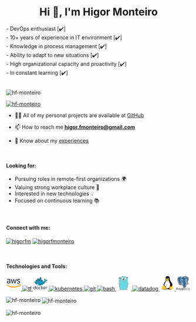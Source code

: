 <h1 align="center">Hi 👋, I'm Higor Monteiro</h1>
- DevOps enthusiast [✔️]<br> 
- 10+ years of experience in IT environment [✔️]<br>
- Knowledge in process management [✔️] <br>
- Ability to adapt to new situations [✔️] <br>
- High organizational capacity and proactivity [✔️] <br>
- In constant learning [✔️]<br>
<br>

<p align="left"> <img src="https://komarev.com/ghpvc/?username=hf-monteiro&label=Profile%20views&color=0e75b6&style=flat" alt="hf-monteiro" /> </p>

<p align="left"> <a href="https://github.com/ryo-ma/github-profile-trophy"><img src="https://github-profile-trophy.vercel.app/?username=hf-monteiro" alt="hf-monteiro" /></a> </p>

- 👨‍💻 All of my personal projects are available at [GitHub](https://github.com/hf-monteiro?tab=repositories)

- 📫 How to reach me **higor.fmonteiro@gmail.com**

- 📄 Know about my [experiences](https://drive.google.com/file/d/1QRPrw5yNEkvDGzp0BwglOQmDhWYsJZUK/view?usp=drive_link)

<br> <h4 align="left">Looking for:</h4>
- Pursuing roles in remote-first organizations 🌍<br> 
- Valuing strong workplace culture 🤝<br>
- Interested in new technologies 💡<br>
- Focused on continuous learning 📚<br>


<br><h4 align="left">Connect with me:</h4>
<p align="left">
<a href="https://linkedin.com/in/higorfm" target="blank"><img align="center" src="https://raw.githubusercontent.com/rahuldkjain/github-profile-readme-generator/master/src/images/icons/Social/linked-in-alt.svg" alt="higorfm" height="30" width="40" /></a>
<a href="https://instagram.com/higorfmonteiro" target="blank"><img align="center" src="https://raw.githubusercontent.com/rahuldkjain/github-profile-readme-generator/master/src/images/icons/Social/instagram.svg" alt="higorfmonteiro" height="30" width="40" /></a>
</p>
<br> 
<h4 align="left">Technologies and Tools:</h4>
<p align="left"> <a href="https://aws.amazon.com" target="_blank" rel="noreferrer"> <img src="https://raw.githubusercontent.com/devicons/devicon/master/icons/amazonwebservices/amazonwebservices-original-wordmark.svg" alt="aws" width="40" height="40"/> </a> <a href="https://www.terraform.io/" target="_blank" rel="noreferrer"> <img src="https://www.vectorlogo.zone/logos/terraformio/terraformio-icon.svg" alt="tf" width="40" height="40"/> </a> <a href="https://www.docker.com/" target="_blank" rel="noreferrer"> <img src="https://raw.githubusercontent.com/devicons/devicon/master/icons/docker/docker-original-wordmark.svg" alt="docker" width="40" height="40"/> </a> <a href="https://kubernetes.io" target="_blank" rel="noreferrer"> <img src="https://www.vectorlogo.zone/logos/kubernetes/kubernetes-icon.svg" alt="kubernetes" width="40" height="40"/> </a> <a href="https://git-scm.com/" target="_blank" rel="noreferrer"> <img src="https://www.vectorlogo.zone/logos/git-scm/git-scm-icon.svg" alt="git" width="40" height="40"/> <a href="https://www.gnu.org/software/bash/" target="_blank" rel="noreferrer"> <img src="https://www.vectorlogo.zone/logos/gnu_bash/gnu_bash-icon.svg" alt="bash" width="40" height="40"/> </a> </a> <a href="https://golang.org" target="_blank" rel="noreferrer"> <img src="https://raw.githubusercontent.com/devicons/devicon/master/icons/go/go-original.svg" alt="go" width="40" height="40"/> </a> <a href="https://www.datadoghq.com/" target="_blank" rel="noreferrer"> <img src="https://www.vectorlogo.zone/logos/datadoghq/datadoghq-icon.svg" alt="datadog" width="40" height="40"/> </a> <a href="https://www.linux.org/" target="_blank" rel="noreferrer"> <img src="https://raw.githubusercontent.com/devicons/devicon/master/icons/linux/linux-original.svg" alt="linux" width="40" height="40"/> </a> <a href="https://www.postgresql.org" target="_blank" rel="noreferrer"> <img src="https://raw.githubusercontent.com/devicons/devicon/master/icons/postgresql/postgresql-original-wordmark.svg" alt="postgresql" width="40" height="40"/> </a> </p>

<p><img align="left" src="https://github-readme-stats.vercel.app/api/top-langs?username=hf-monteiro&show_icons=true&locale=en&layout=compact" alt="hf-monteiro" /></p>

<p>&nbsp;<img align="center" src="https://github-readme-stats.vercel.app/api?username=hf-monteiro&show_icons=true&locale=en" alt="hf-monteiro" /></p>


<p><img align="center" src="https://github-readme-streak-stats.herokuapp.com/?user=hf-monteiro&" alt="hf-monteiro" /></p>
<!---
hf-monteiro/hf-monteiro is a ✨ special ✨ repository because its `README.md` (this file) appears on your GitHub profile.
You can click the Preview link to take a look at your changes.
--->
